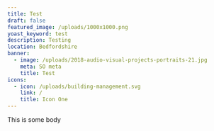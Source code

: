 ```yaml
---
title: Test
draft: false
featured_image: /uploads/1000x1000.png
yoast_keyword: test
description: Testing
location: Bedfordshire
banner:
  - image: /uploads/2018-audio-visual-projects-portraits-21.jpg
    meta: SO meta
    title: Test
icons:
  - icon: /uploads/building-management.svg
    link: /
    title: Icon One
---
```

This is some body
